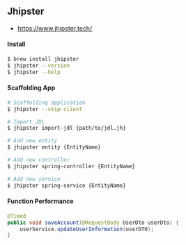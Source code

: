 ## Jhipster
- https://www.jhipster.tech/

#### Install
```bash
$ brew install jhipster
$ jhipster --version
$ jhipster --help
```

#### Scaffolding App
```bash
# Scaffolding application
$ jhipster --skip-client
```
```bash
# Import JDL
$ jhipster import-jdl {path/to/jdl.jh}
```
```bash
# Add new entity
$ jhipster entity {EntityName}

# Add new controller
$ jhipster spring-controller {EntityName}

# Add new service
$ jhipster spring-service {EntityName}
```

#### Function Performance
```java
@Timed
public void saveAccount(@RequestBody UserDto userDto) {
    userService.updateUserInformation(userDTO);
}
```

